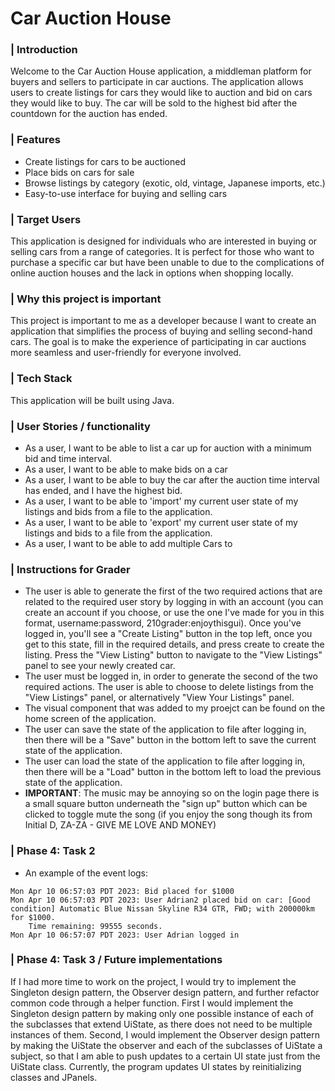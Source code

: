 # Car Auction House

### | **Introduction**
Welcome to the Car Auction House application, a middleman platform for buyers and sellers to participate in car auctions. 
The application allows users to create listings for cars they would like to auction and bid on cars they would like to buy. The car will be sold to the highest bid after the countdown for the auction has ended.

### | **Features**
- Create listings for cars to be auctioned
- Place bids on cars for sale
- Browse listings by category (exotic, old, vintage, Japanese imports, etc.)
- Easy-to-use interface for buying and selling cars

### | **Target Users**
This application is designed for individuals who are interested in buying or selling cars from a range of categories. It is perfect for those who want to purchase a specific car but have been unable to due to the complications of online auction houses and the lack in
options when shopping locally.

### | **Why this project is important**
This project is important to me as a developer because I want to create an application that simplifies the process of buying and selling second-hand cars. The goal is to make the experience of participating in car auctions more seamless and user-friendly for everyone involved.

### | **Tech Stack**
This application will be built using Java.

### | **User Stories / functionality**
- As a user, I want to be able to list a car up for auction with a minimum bid and time interval.
- As a user, I want to be able to make bids on a car
- As a user, I want to be able to buy the car after the auction time interval has ended, and I have the highest bid.
- As a user, I want to be able to 'import' my current user state of my listings and bids from a file to the application.
- As a user, I want to be able to 'export' my current user state of my listings and bids to a file from the application.
- As a user, I want to be able to add multiple Cars to 

### | **Instructions for Grader** 
- The user is able to generate the first of the two required actions that are related to the required user story by logging in with an account (you can create an account if you choose, or use the one I've made for you in this format, username:password, 210grader:enjoythisgui). Once you've logged in, you'll see a "Create Listing" button in the top left, once you get to this state, fill in the required details, and press create to create the listing. Press the "View Listing" button to navigate to the "View Listings" panel to see your newly created car.
- The user must be logged in, in order to generate the second of the two required actions. The user is able to choose to delete listings from the "View Listings" panel, or alternatively "View Your Listings" panel.
- The visual component that was added to my proejct can be found on the home screen of the application.
- The user can save the state of the application to file after logging in, then there will be a "Save" button in the bottom left to save the current state of the application.
- The user can load the state of the application to file after logging in, then there will be a "Load" button in the bottom left to load the previous state of the application.
- **IMPORTANT**: The music may be annoying so on the login page there is a small square button underneath the "sign up" button which can be clicked to toggle mute the song (if you enjoy the song though its from Initial D, ZA-ZA - GIVE ME LOVE AND MONEY)

### | **Phase 4: Task 2**
- An example of the event logs:
```
Mon Apr 10 06:57:03 PDT 2023: Bid placed for $1000
Mon Apr 10 06:57:03 PDT 2023: User Adrian2 placed bid on car: [Good condition] Automatic Blue Nissan Skyline R34 GTR, FWD; with 200000km for $1000.
	Time remaining: 99555 seconds.
Mon Apr 10 06:57:07 PDT 2023: User Adrian logged in
```

### | **Phase 4: Task 3 / Future implementations**
If I had more time to work on the project, I would try to implement the Singleton design pattern, the Observer design pattern, and further refactor common code through a helper function.
First I would implement the Singleton design pattern by making only one possible instance of each of the subclasses that extend UiState, as there does not need to be multiple instances of them.
Second, I would implement the Observer design pattern by making the UiState the observer and each of the subclasses of UiState a subject, so that I am able to push updates to a certain
UI state just from the UiState class. Currently, the program updates UI states by reinitializing classes and JPanels.